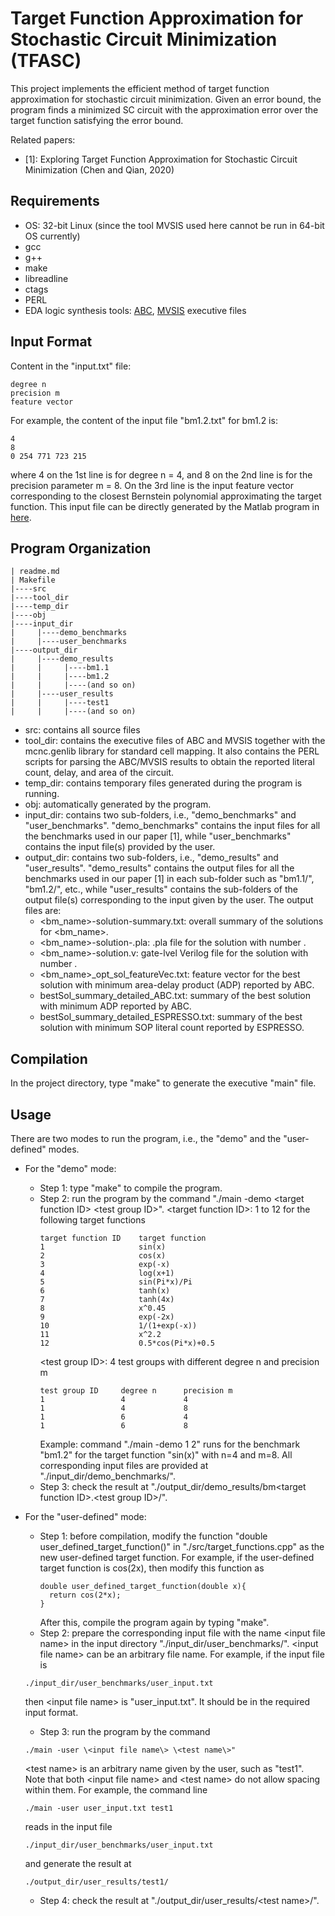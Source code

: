 # Target Function Approximation for Stochastic Circuit Minimization (TFASC)

This project implements the efficient method of target function approximation for stochastic circuit minimization. Given an error bound, the program finds a minimized SC circuit with the approximation error over the target function satisfying the error bound.

Related papers:
- [1]: Exploring Target Function Approximation for Stochastic Circuit Minimization (Chen and Qian, 2020)

## Requirements

- OS: 32-bit Linux (since the tool MVSIS used here cannot be run in 64-bit OS currently)
- gcc
- g++
- make
- libreadline
- ctags
- PERL
- EDA logic synthesis tools: [ABC](http://people.eecs.berkeley.edu/~alanmi/abc/), [MVSIS](https://ptolemy.berkeley.edu/projects/embedded/mvsis/) executive files

## Input Format
Content in the "input.txt" file:
```
degree n
precision m
feature vector
```
For example, the content of the input file "bm1.2.txt" for bm1.2 is:
```
4
8
0 254 771 723 215
```
where 4 on the 1st line is for degree n = 4, and 8 on the 2nd line is for the precision parameter m = 8. On the 3rd line is the input feature vector corresponding to the closest Bernstein polynomial approximating the target function. This input file can be directly generated by the Matlab program in [here](https://github.com/SJTU-ECTL/TFASC/tree/master/Bernstein%20polynomial%20approximation%20by%20Matlab).

## Program Organization
```
| readme.md
| Makefile
|----src
|----tool_dir
|----temp_dir
|----obj
|----input_dir
|     |----demo_benchmarks
|     |----user_benchmarks
|----output_dir
|     |----demo_results
|     |     |----bm1.1
|     |     |----bm1.2
|     |     |----(and so on)
|     |----user_results
|     |     |----test1
|     |     |----(and so on)
```
- src: contains all source files
- tool_dir: contains the executive files of ABC and MVSIS together with the mcnc.genlib library for standard cell mapping. It also contains the PERL scripts for parsing the ABC/MVSIS results to obtain the reported literal count, delay, and area of the circuit. 
- temp_dir: contains temporary files generated during the program is running.
- obj: automatically generated by the program.
- input_dir: contains two sub-folders, i.e., "demo_benchmarks" and "user_benchmarks". "demo_benchmarks" contains the input files for all the benchmarks used in our paper [1], while "user_benchmarks" contains the input file(s) provided by the user.
- output_dir: contains two sub-folders, i.e., "demo_results" and "user_results". "demo_results" contains the output files for all the benchmarks used in our paper [1] in each sub-folder such as "bm1.1/", "bm1.2/", etc., while "user_results" contains the sub-folders of the output file(s) corresponding to the input given by the user.
  The output files are:
  - <bm_name>-solution-summary.txt: overall summary of the solutions for <bm_name>.
  - <bm_name>-solution-<num>.pla: .pla file for the solution with number <num>.
  - <bm_name>-solution<num>.v: gate-lvel Verilog file for the solution with number <num>.
  - <bm_name>_opt_sol_featureVec.txt: feature vector for the best solution with minimum area-delay product (ADP) reported by ABC.
  - bestSol_summary_detailed_ABC.txt: summary of the best solution with minimum ADP reported by ABC.
  - bestSol_summary_detailed_ESPRESSO.txt: summary of the best solution with minimum SOP literal count reported by ESPRESSO.

## Compilation
In the project directory, type "make" to generate the executive "main" file. 

## Usage
There are two modes to run the program, i.e., the "demo" and the "user-defined" modes.
- For the "demo" mode:
  - Step 1: type "make" to compile the program.
  - Step 2: run the program by the command "./main -demo \<target function ID\> \<test group ID\>". 
    \<target function ID\>: 1 to 12 for the following target functions
    ```
    target function ID    target function
    1                     sin(x)
    2                     cos(x)
    3                     exp(-x)
    4                     log(x+1)
    5                     sin(Pi*x)/Pi
    6                     tanh(x)
    7                     tanh(4x)
    8                     x^0.45
    9                     exp(-2x)
    10                    1/(1+exp(-x))
    11                    x^2.2
    12                    0.5*cos(Pi*x)+0.5
    ```
    \<test group ID\>: 4 test groups with different degree n and precision m
    ```
    test group ID     degree n      precision m
    1                 4             4
    1                 4             8
    1                 6             4
    1                 6             8
    ```
    Example: command "./main -demo 1 2" runs for the benchmark "bm1.2" for the target function "sin(x)" with n=4 and m=8.
    All corresponding input files are provided at "./input_dir/demo_benchmarks/".
  - Step 3: check the result at "./output_dir/demo_results/bm\<target function ID\>.\<test group ID\>/".

- For the "user-defined" mode:
  - Step 1: before compilation, modify the function "double user_defined_target_function()" in "./src/target_functions.cpp" as the new user-defined target function. 
    For example, if the user-defined target function is cos(2x), then modify this function as
    ```
    double user_defined_target_function(double x){
      return cos(2*x);
    }
    ```
    After this, compile the program again by typing "make".
  - Step 2: prepare the corresponding input file with the name \<input file name\> in the input directory "./input_dir/user_benchmarks/". \<input file name\> can be an arbitrary file name. For example, if the input file is 
  ```
  ./input_dir/user_benchmarks/user_input.txt
  ```
  then \<input file name\> is "user_input.txt". It should be in the required input format.
  - Step 3: run the program by the command
  ```
  ./main -user \<input file name\> \<test name\>"
  ```
  \<test name\> is an arbitrary name given by the user, such as "test1". Note that both \<input file name\> and \<test name\> do not allow spacing within them.
  For example, the command line
  ```
  ./main -user user_input.txt test1
  ```
  reads in the input file 
  ```
  ./input_dir/user_benchmarks/user_input.txt
  ```
  and generate the result at 
  ```
  ./output_dir/user_results/test1/
  ```
  - Step 4: check the result at "./output_dir/user_results/\<test name\>/".

